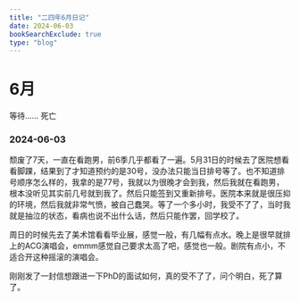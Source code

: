 ```yaml
---
title: "二四年6月日记"
date: 2024-06-03
bookSearchExclude: true
type: "blog"
---
```



<!--more-->

# 6月

等待…… 死亡

### 2024-06-03

颓废了7天，一直在看跑男，前6季几乎都看了一遍。5月31日的时候去了医院想看看脚踝，结果到了才知道预约的是30号，没办法只能当日排号等了。也不知道排号顺序怎么样的，我拿的是77号，我就以为很晚才会到我，然后我就在看跑男，根本没听见其实前几号就到我了。然后只能签到又重新排号。医院本来就是很压抑的环境，然后我就非常气愤，被自己蠢哭。等了一个多小时，我受不了了，当时我就是抽泣的状态，看病也说不出什么话，然后只能作罢，回学校了。

周日的时候先去了美术馆看看毕业展，感觉一般，有几幅有点水。晚上是很早就排上的ACG演唱会，emmm感觉自己要求太高了吧，感觉也一般。剧院有点小，不适合开这种摇滚的演唱会。

刚刚发了一封信想跟进一下PhD的面试如何，真的受不了了，问个明白，死了算了。

### 